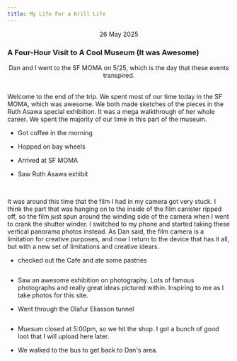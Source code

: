 ```yaml
---
title: My Life For a Krill Life
---
```


<center>26 May 2025</center>

### A Four-Hour Visit to A Cool Museum (It was Awesome)

<center>Dan and I went to the SF MOMA on 5/25, which is the day that these events transpired.</center>
<br>

Welcome to the end of the trip. We spent most of our time today in the SF MOMA, which was awesome. We both made sketches of the pieces in the Ruth Asawa special exhibition. It was a mega walkthrough of her whole career. We spent the majority of our time in this part of the museum.



- Got coffee in the morning
- Hopped on bay wheels
- Arrived at SF MOMA

- Saw Ruth Asawa exhibit

<img src="/images/sf4-0.webp" alt="">
<img src="/images/sf4-1.webp" alt="">
<img src="/images/sf4-2.webp" alt="">
<img src="/images/sf4-3.webp" alt="">

It was around this time that the film I had in my camera got very stuck. I think the part that was hanging on to the inside of the film canister ripped off, so the film just spun around the winding side of the camera when I went to crank the shutter winder. I switched to my phone and started taking these vertical panorama photos instead. As Dan said, the film camera is a limitation for creative purposes, and now I return to the device that has it all, but with a new set of limitations and creative idears.

- checked out the Cafe and ate some pastries
<img src="/images/sf4-5.webp" alt="">

- Saw an awesome exhibition on photography. Lots of famous photographs and really great ideas pictured within. Inspiring to me as I take photos for this site.

- Went through the Olafur Eliasson tunnel

<img src="/images/sf4-6.webp" alt="">

- Muesum closed at 5:00pm, so we hit the shop. I got a bunch of good loot that I will upload here later.

- We walked to the bus to get back to Dan's area.

<img src="/images/sf4-8.webp" alt="">
<img src="/images/sf4-9.webp" alt="">
<img src="/images/sf4-10.webp" alt="">
<img src="/images/sf4-13.webp" alt="">
<img src="/images/sf4-14.webp" alt="">
<img src="/images/sf4-15.webp" alt="">
<img src="/images/sf4-19.webp" alt="">

<img src="/images/sf4-20.webp" alt="">




